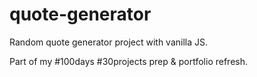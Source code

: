 # quote-generator
Random quote generator project with vanilla JS.

Part of my #100days #30projects prep & portfolio refresh.